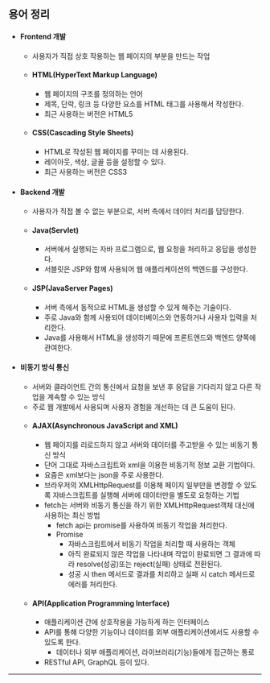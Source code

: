 ## 용어 정리
- #### Frontend 개발
	- 사용자가 직접 상호 작용하는 웹 페이지의 부분을 만드는 작업
	- #### HTML(HyperText Markup Language)
		- 웹 페이지의 구조를 정의하는 언어
		- 제목, 단락, 링크 등 다양한 요소를 HTML 태그를 사용해서 작성한다.
		- 최근 사용하는 버전은 HTML5
	- #### CSS(Cascading Style Sheets)
		- HTML로 작성된 웹 페이지를 꾸미는 데 사용된다.
		- 레이아웃, 색상, 글꼴 등을 설정할 수 있다.
		- 최근 사용하는 버전은 CSS3
- #### Backend 개발
	- 사용자가 직접 볼 수 없는 부분으로, 서버 측에서 데이터 처리를 담당한다.
	- #### Java(Servlet)
		- 서버에서 실행되는 자바 프로그램으로, 웹 요청을 처리하고 응답을 생성한다.
		- 서블릿은 JSP와 함께 사용되어 웹 애플리케이션의 백엔드를 구성한다.
	- #### JSP(JavaServer Pages)
		- 서버 측에서 동적으로 HTML을 생성할 수 있게 해주는 기술이다.
		- 주로 Java와 함께 사용되어 데이터베이스와 연동하거나 사용자 입력을 처리한다.
		- Java를 사용해서 HTML을 생성하기 때문에 프론트엔드와 백엔드 양쪽에 관여한다.
- #### 비동기 방식 통신
	- 서버와 클라이언트 간의 통신에서 요청을 보낸 후 응답을 기다리지 않고 다른 작업을 계속할 수 있는 방식
	- 주로 웹 개발에서 사용되며 사용자 경험을 개선하는 데 큰 도움이 된다.
	- #### AJAX(Asynchronous JavaScript and XML)
		- 웹 페이지를 리로드하지 않고 서버와 데이터를 주고받을 수 있는 비동기 통신 방식
		- 단어 그대로 자바스크립트와 xml을 이용한 비동기적 정보 교환 기법이다.
		- 요즘은 xml보다는 json을 주로 사용한다.
		- 브라우저의 XMLHttpRequest를 이용해 페이지 일부만을 변경할 수 있도록 자바스크립트를 실행해 서버에 데이터만을 별도로 요청하는 기법
		-  fetch는 서버와 비동기 통신을 하기 위한  XMLHttpRequest객체 대신에 사용하는 최신 방법
			- fetch api는 promise를 사용하여 비동기 작업을 처리한다.
			- Promise
				- 자바스크립트에서 비동기 작업을 처리할 때 사용하는 객체
				- 아직 완료되지 않은 작업을 나타내며 작업이 완료되면 그 결과에 따라 resolve(성공)또는 reject(실패) 상태로 전환된다.
				- 성공 시 then 메서드로 결과를 처리하고 실패 시 catch 메서드로 에러를 처리한다.
	- #### API(Application Programming Interface)
		- 애플리케이션 간에 상호작용을 가능하게 하는 인터페이스
		- API를 통해 다양한 기능이나 데이터를 외부 애플리케이션에서도 사용할 수 있도록 한다.
			- 데이터나 외부 애플리케이션, 라이브러리(기능)들에게 접근하는 통로
		- RESTful API, GraphQL 등이 있다.

---
